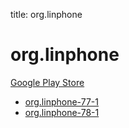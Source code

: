 title: org.linphone
# org.linphone


[Google Play Store](https://play.google.com/store/apps/details?id=org.linphone)


* [org.linphone-77-1](./org.linphone-77-1/)
* [org.linphone-78-1](./org.linphone-78-1/)